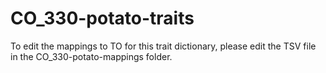 # CO_330-potato-traits
To edit the mappings to TO for this trait dictionary, please edit the TSV file in the CO_330-potato-mappings folder. 
